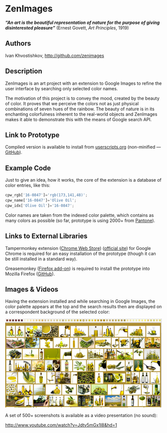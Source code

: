 # ZenImages 

***“An art is the beautiful representation of nature for the purpose of giving disinterested pleasure”*** (Ernest Govett, _Art Principles_, 1919)

## Authors
Ivan Khvostishkov, http://github.com/zenimages

## Description
ZenImages is an art project with an extension to Google Images to refine the user interface by searching only selected color names.

The motivation of this project is to convey the mood, created by the beauty of color. It proves that we perceive the colors not as just physical combinations of seven hues of the rainbow. The beauty of nature is in its enchanting colorfulness inherent to the real-world objects and ZenImages makes it able to demonstrate this with the means of Google search API. 

## Link to Prototype

Compiled version is available to install from [userscripts.org](http://userscripts.org/scripts/show/405936) (non-minified — [GitHub](https://github.com/zenimages/devart-template/blob/master/project_code/zenimages.user.js)).

## Example Code
Just to give an idea, how it works, the core of the extension is a database of color entries, like this:
```javascript
cpw_rgb['16-0847']='rgb(173,141,48)';
cpw_name['16-0847']='Olive Oil';
cpw_idx['Olive Oil']='16-0847';
```
Color names are taken from the indexed color palette, which contains as many colors as possible (so far, prototype is using 2000+ from [Pantone](http://pantone.com/)). 

## Links to External Libraries
Tampermonkey extension ([Chrome Web Store](https://chrome.google.com/webstore/detail/tampermonkey/dhdgffkkebhmkfjojejmpbldmpobfkfo)) ([official site](http://tampermonkey.net/)) for Google Chrome is required for an easy installation of the prototype (though it can be still installed in a standard way).

Greasemonkey ([Firefox add-on](https://addons.mozilla.org/en-US/firefox/addon/greasemonkey/)) is required to install the prototype into Mozilla Firefox ([GitHub](https://github.com/greasemonkey/greasemonkey/)).

## Images & Videos
Having the extension installed and while searching in Google Images, the color palette appears at the top and the search results then are displayed on a correspondent background of the selected color:

![Olive Oil Screenshot](project_images/olive_oil_screenshot.png?raw=true)

A set of 500+ screenshots is available as a video presentation (no sound): 

http://www.youtube.com/watch?v=Jdtv5mGx1l8&hd=1

